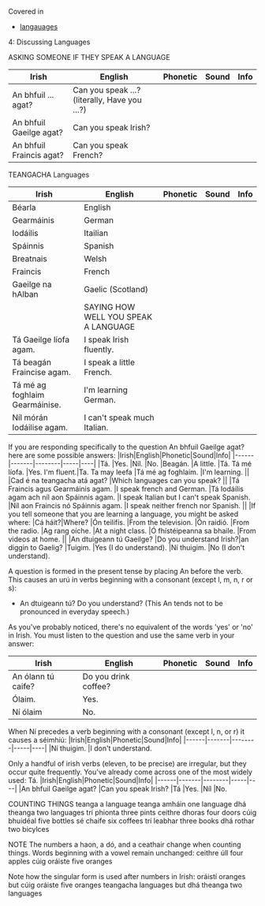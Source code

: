 Covered in 
* [langauages](../../notes/languages.md)

4: Discussing Languages

ASKING SOMEONE IF THEY SPEAK A LANGUAGE

|Irish|English|Phonetic|Sound|Info|
|------|-------|--------|-----|----|
|An bhfuil ... agat? |Can you speak ...? (literally, Have you ...?)
|An bhfuil Gaeilge agat? |Can you speak Irish?
|An bhfuil Fraincis agat? |Can you speak French?

TEANGACHA Languages

|Irish|English|Phonetic|Sound|Info|
|------|-------|--------|-----|----|
|Béarla	|English
|Gearmáinis	|German
|Iodáilis	|Itailian
|Spáinnis	|Spanish
|Breatnais	|Welsh
|Fraincis|French
|Gaeilge na hAlban|	Gaelic (Scotland)
||SAYING HOW WELL YOU SPEAK A LANGUAGE
|Tá Gaeilge líofa agam. |I speak Irish fluently.
|Tá beagán Fraincise agam. |I speak a little French.
|Tá mé ag foghlaim Gearmáinise. |I'm learning German.
|Níl mórán Iodáilise agam. |I can't speak much Italian.

If you are responding specifically to the question An bhfuil Gaeilge agat? here are some possible answers:
|Irish|English|Phonetic|Sound|Info|
|------|-------|--------|-----|----|
|Tá. |Yes.
|Níl. |No.
|Beagán. |A little.
|Tá. Tá mé líofa. |Yes. I'm fluent.|Ta. Ta may leefa
|Tá mé ag foghlaim. |I'm learning.
||
|Cad é na teangacha atá agat? |Which languages can you speak?
||
|Tá Fraincis agus Gearmáinis agam. |I speak french and German.
|Tá Iodáilis agam ach níl aon Spáinnis agam. |I speak Italian but I can't speak Spanish.
|Níl aon Fraincis nó Spáinnis agam. |I speak neither french nor Spanish.
||
|If you tell someone that you are learning a language, you might be asked where: 
|Cá háit?|Where?
|Ón teilifís. |From the television.
|Ón raidió. |From the radio.
|Ag rang oíche. |At a night class.
|Ó fhístéipeanna sa bhaile. |From videos at home.
||
|An dtuigeann tú Gaeilge? |Do you understand Irish?|an diggin to Gaelig?
|Tuigim. |Yes (I do understand).
|Ní thuigim. |No (I don't understand).



A question is formed in the present tense by placing An before the verb. This causes an urú in verbs beginning with a consonant (except l, m, n, r or s):
* An dtuigeann tú? Do you understand?
(This An tends not to be pronounced in everyday speech.)

As you've probably noticed, there's no equivalent of the words 'yes' or 'no' in Irish. You must listen to the question and use the same verb in your answer:

|Irish|English|Phonetic|Sound|Info|
|------|-------|--------|-----|----|
|An ólann tú caife?| Do you drink coffee?
|Ólaim. |Yes.
|Ní ólaim |No.

When Ní precedes a verb beginning with a consonant (except l, n, or r) it causes a séimhiú:
|Irish|English|Phonetic|Sound|Info|
|------|-------|--------|-----|----|
|Ní thuigim. |I don't understand.

Only a handful of irish verbs (eleven, to be precise) are irregular, but they occur quite frequently. You've already come across one of the most widely used: Tá.
|Irish|English|Phonetic|Sound|Info|
|------|-------|--------|-----|----|
|An bhfuil Gaeilge agat? |Can you speak Irish?
|Tá |Yes.
|Níl |No.


COUNTING THINGS
teanga	a language
teanga amháin	one language
dhá theanga	two languages
trí phionta	three pints
ceithre dhoras	four doors
cúig bhuidéal	five bottles
sé chaife	six coffees
trí leabhar	three books
dhá rothar	two bicylces

NOTE
The numbers a haon, a dó, and a ceathair change when counting things.
Words beginning with a vowel remain unchanged:
ceithre úll	four apples
cúig oráiste	five oranges

Note how the singular form is used after numbers in Irish:
oráistí	oranges
but	
cúig oráiste	five oranges
teangacha	languages
but	
dhá theanga	two languages